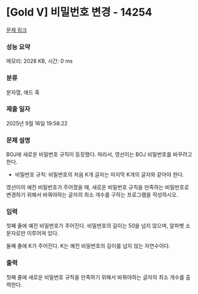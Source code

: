 # [Gold V] 비밀번호 변경 - 14254 

[문제 링크](https://www.acmicpc.net/problem/14254) 

### 성능 요약

메모리: 2028 KB, 시간: 0 ms

### 분류

문자열, 애드 혹

### 제출 일자

2025년 9월 16일 19:58:22

### 문제 설명

<p>BOJ에 새로운 비밀번호 규칙이 등장했다. 따라서, 영선이는 BOJ 비밀번호를 바꾸려고 한다.</p>

<ul>
	<li>비밀번호 규칙: 비밀번호의 처음 K개 글자는 마지막 K개의 글자와 같아야 한다.</li>
</ul>

<p>영선이의 예전 비밀번호가 주어졌을 때, 새로운 비밀번호 규칙을 만족하는 비밀번호로 변경하기 위해서 바꿔야하는 글자의 최소 개수를 구하는 프로그램을 작성하시오.</p>

### 입력 

 <p>첫째 줄에 예전 비밀번호가 주어진다. 비밀번호의 길이는 50을 넘지 않으며, 알파벳 소문자로만 이루어져 있다.</p>

<p>둘째 줄에 K가 주어진다. K는 예전 비밀번호의 길이를 넘지 않는 자연수이다.</p>

### 출력 

 <p>첫째 줄에 새로운 비밀번호 규칙을 만족하기 위해서 바꿔야하는 글자의 최소 개수를 출력한다.</p>

